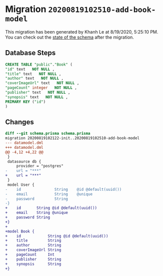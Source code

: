 # Migration `20200819102510-add-book-model`

This migration has been generated by Khanh Le at 8/19/2020, 5:25:10 PM.
You can check out the [state of the schema](./schema.prisma) after the migration.

## Database Steps

```sql
CREATE TABLE "public"."Book" (
"id" text   NOT NULL ,
"title" text   NOT NULL ,
"author" text   NOT NULL ,
"coverImageUrl" text   NOT NULL ,
"pageCount" integer   NOT NULL ,
"publisher" text   NOT NULL ,
"synopsis" text   NOT NULL ,
PRIMARY KEY ("id")
)
```

## Changes

```diff
diff --git schema.prisma schema.prisma
migration 20200819102122-init..20200819102510-add-book-model
--- datamodel.dml
+++ datamodel.dml
@@ -4,12 +4,22 @@
 }
 datasource db {
     provider = "postgres"
-    url = "***"
+    url = "***"
 }
 model User {
-    id               String    @id @default(uuid())
-    email            String    @unique
-    password         String
-}
+    id       String @id @default(uuid())
+    email    String @unique
+    password String
+}
+
+model Book {
+    id            String @id @default(uuid())
+    title         String
+    author        String
+    coverImageUrl String
+    pageCount     Int
+    publisher     String
+    synopsis      String
+}
```


